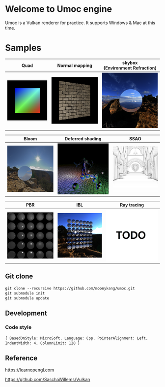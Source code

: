 # Welcome to Umoc engine

Umoc is a Vulkan renderer for practice.
It supports Windows & Mac at this time.

# Samples

| Quad | Normal mapping  | skybox<br/>(Environment Refraction) |
|---|---|---|
| ![quad](captures/quad.png) | ![normalmap](captures/normalmapping.png) | ![skybox](captures/skybox.png) |

| Bloom | Deferred shading | SSAO |
|---|---|---|
| ![bloom](captures/bloom.png) | ![deferred](captures/deferred.png) | ![ssao](captures/ssao.png) |

| PBR | IBL | Ray tracing |
|---|---|---|
| ![pbr](captures/pbr.png) | ![ibl](captures/ibl.png) | ![todo](captures/todo.png) |

## Git clone

```
git clone --recursive https://github.com/moonykang/umoc.git
git submodule init
git submodule update
```


## Development
### Code style

```
{ BasedOnStyle: MicroSoft, Language: Cpp, PointerAlignment: Left, IndentWidth: 4, ColumnLimit: 120 }
```
## Reference

https://learnopengl.com

https://github.com/SaschaWillems/Vulkan